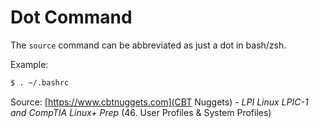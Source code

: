 # Dot Command

The `source` command can be abbreviated as just a dot in bash/zsh.

Example:

```bash
$ . ~/.bashrc
```

Source: [https://www.cbtnuggets.com](CBT Nuggets) - *LPI Linux LPIC-1 and CompTIA Linux+ Prep* (46. User Profiles & System Profiles)
